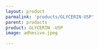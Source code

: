 ```yaml
---
layout: product
parmalink: 'products/GLYCERIN-USP'
parent: products
product: GLYCERIN -USP 
image: adhesive.jpeg

---
```

